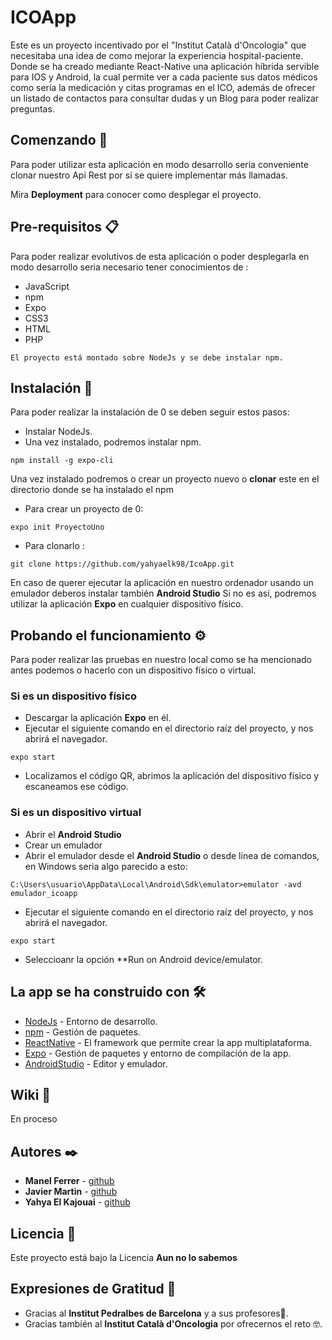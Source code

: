 # ICOApp

Este es un proyecto incentivado por el "Institut Català d'Oncologia" que necesitaba una idea de como mejorar la experiencia hospital-paciente. Donde se ha creado mediante React-Native una aplicación híbrida servible para IOS y Android, la cual permite ver a
cada paciente sus datos médicos como sería la medicación y citas programas en el ICO, además de ofrecer un listado de contactos para consultar dudas y un Blog para poder realizar preguntas. 

## Comenzando 🚀

Para poder utilizar esta aplicación en modo desarrollo seria conveniente clonar nuestro Api Rest por si se quiere implementar más llamadas.

Mira **Deployment** para conocer como desplegar el proyecto.


## Pre-requisitos 📋
 
Para poder realizar evolutivos de esta aplicación o poder desplegarla en modo desarrollo seria necesario tener conocimientos de :

* JavaScript
* npm
* Expo
* CSS3
* HTML
* PHP

```
El proyecto está montado sobre NodeJs y se debe instalar npm.
```

## Instalación 🔧

Para poder realizar la instalación de 0 se deben seguir estos pasos:

* Instalar NodeJs.
* Una vez instalado, podremos instalar npm.

```
npm install -g expo-cli
```
Una vez instalado podremos o crear un proyecto nuevo o **clonar** este en el directorio donde se ha instalado el npm
* Para crear un proyecto de 0:

```
expo init ProyectoUno
```

* Para clonarlo :

```
git clone https://github.com/yahyaelk98/IcoApp.git
```

En caso de querer ejecutar la aplicación en nuestro ordenador usando un emulador deberos instalar también **Android Studio**
Si no es así, podremos utilizar la aplicación **Expo** en cualquier dispositivo físico.

## Probando el funcionamiento ⚙️
Para poder realizar las pruebas en nuestro local como se ha mencionado antes podemos o hacerlo con un dispositivo físico o virtual.
### Si es un dispositivo físico
* Descargar la aplicación **Expo** en él.
* Ejecutar el siguiente comando en el directorio raíz del proyecto, y nos abrirá el navegador.

```
expo start
```
* Localizamos el código QR, abrimos la aplicación del dispositivo físico y escaneamos ese código.

### Si es un dispositivo virtual
* Abrir el **Android Studio** 
* Crear un emulador
* Abrir el emulador desde el **Android Studio** o desde linea de comandos, en Windows seria algo parecido a esto:
```
C:\Users\usuario\AppData\Local\Android\Sdk\emulator>emulator -avd emulador_icoapp
```
* Ejecutar el siguiente comando en el directorio raíz del proyecto, y nos abrirá el navegador.
```
expo start
```
* Seleccioanr la opción **Run on Android device/emulator.


## La app se ha construido con 🛠️

* [NodeJs](https://nodejs.org/) - Entorno de desarrollo.
* [npm](https://www.npmjs.com/) - Gestión de paquetes.
* [ReactNative](https://reactnative.dev/) - El framework que permite crear la app multiplataforma.
* [Expo](https://expo.io/) - Gestión de paquetes y entorno de compilación de la app.
* [AndroidStudio](https://developer.android.com/studio) - Editor y emulador.



## Wiki 📖

En proceso


## Autores ✒️

* **Manel Ferrer** - [github](https://github.com/wachipurry)
* **Javier Martin** - [github](https://github.com/manyf00)
* **Yahya El Kajouai** - [github](https://github.com/yahyaelk)



## Licencia 📄

Este proyecto está bajo la Licencia **Aun no lo sabemos**

## Expresiones de Gratitud 🎁

* Gracias al **Institut Pedralbes de Barcelona** y a sus profesores📢.
* Gracias también al **Institut Català d'Oncologia** por ofrecernos el reto 🤓.


